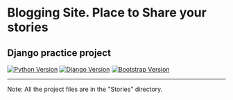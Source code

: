# Blogging Site. Place to Share your stories
## Django practice project


[![Python Version](https://img.shields.io/badge/python-3.8-brightgreen.svg)](https://python.org)
[![Django Version](https://img.shields.io/badge/django-3.1-brightgreen.svg)](https://djangoproject.com)
[![Bootstrap Version](https://img.shields.io/badge/bootstrap-4.4-blue)](https://getbootstrap.com/)

---
Note:
    All the project files are in the "Stories" directory.
<!-- ### Features:(upcomming) -->
